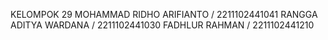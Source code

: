 KELOMPOK 29
MOHAMMAD RIDHO ARIFIANTO / 2211102441041
RANGGA ADITYA WARDANA / 2211102441030
FADHLUR RAHMAN / 2211102441210
